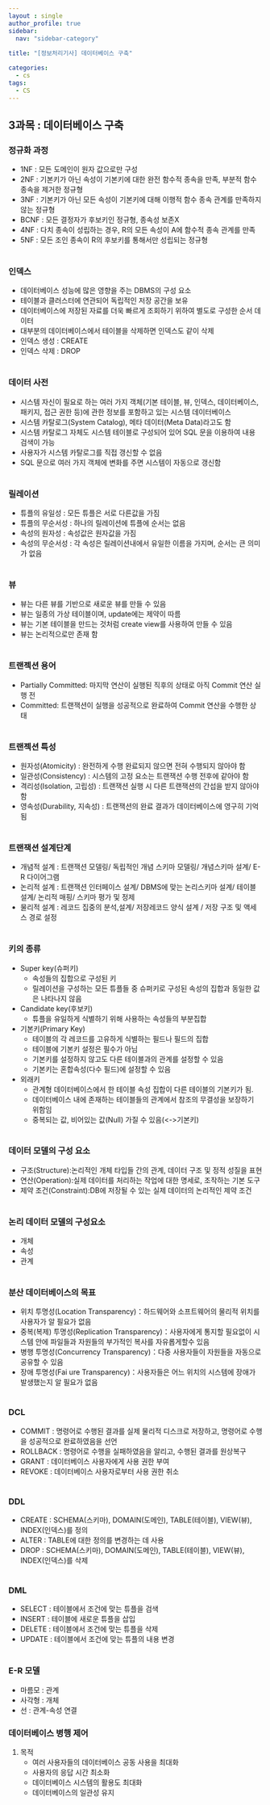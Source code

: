 ```yaml
---
layout : single
author_profile: true
sidebar: 
  nav: "sidebar-category"
  
title: "[정보처리기사] 데이터베이스 구축"

categories:
  - cs
tags:
  - CS
---
```


## 3과목 : 데이터베이스 구축

### 정규화 과정
- 1NF : 모든 도메인이 원자 값으로만 구성  <br>
- 2NF : 기본키가 아닌 속성이 기본키에 대한 완전 함수적 종속을 만족, 부분적 함수 종속을 제거한 정규형  <br>
- 3NF : 기본키가 아닌 모든 속성이 기본키에 대해 이행적 함수 종속 관계를 만족하지 않는 정규형  <br>
- BCNF : 모든 결정자가 후보키인 정규형, 종속성 보존X  <br>
- 4NF : 다치 종속이 성립하는 경우, R의 모든 속성이 A에 함수적 종속 관계를 만족  <br>
- 5NF : 모든 조인 종속이 R의 후보키를 통해서만 성립되는 정규형<br><br>

### 인덱스
- 데이터베이스 성능에 많은 영향을 주는 DBMS의 구성 요소<br>
- 테이블과 클러스터에 연관되어 독립적인 저장 공간을 보유<br>
- 데이터베이스에 저장된 자료를 더욱 빠르게 조회하기 위하여 별도로 구성한 순서 데이터<br>
- 대부분의 데이터베이스에서 테이블을 삭제하면 인덱스도 같이 삭제<br>
- 인덱스 생성 : CREATE  <br>
- 인덱스 삭제 : DROP<br><br>

### 데이터 사전
- 시스템 자신이 필요로 하는 여러 가지 객체(기본 테이블, 뷰, 인덱스, 데이터베이스, 패키지, 접근 권한 등)에 관한 정보를 포함하고 있는 시스템 데이터베이스<br>
- 시스템 카탈로그(System Catalog), 메타 데이터(Meta Data)라고도 함  <br>
- 시스템 카탈로그 자체도 시스템 테이블로 구성되어 있어 SQL 문을 이용하여 내용 검색이 가능  <br>
- 사용자가 시스템 카탈로그를 직접 갱신할 수 없음<br>
- SQL 문으로 여러 가지 객체에 변화를 주면 시스템이 자동으로 갱신함<br><br>

### 릴레이션
- 튜플의 유일성 : 모든 튜플은 서로 다른값을 가짐  <br>
- 튜플의 무순서성 : 하나의 릴레이션에 튜플에 순서는 없음  <br>
- 속성의 원자성 : 속성값은 원자값을 가짐<br>
- 속성의 무순서성 : 각 속성은 릴레이션내에서 유일한 이름을 가지며, 순서는 큰 의미가 없음<br><br>

### 뷰
- 뷰는 다른 뷰를 기반으로 새로운 뷰를 만들 수 있음<br>
- 뷰는 일종의 가상 테이블이며, update에는 제약이 따름<br>
- 뷰는 기본 테이블을 만드는 것처럼 create view를 사용하여 만들 수 있음<br>
- 뷰는 논리적으로만 존재 함<br><br>

### 트랜젝션 용어
- Partially Committed: 마지막 연산이 실행된 직후의 상태로 아직 Commit 연산 실행 전  <br>
- Committed: 트랜잭션이 실행을 성공적으로 완료하여 Commit 연산을 수행한 상태<br><br>

### 트랜젝션 특성
- 원자성(Atomicity) : 완전하게 수행 완료되지 않으면 전혀 수행되지 않아야 함  <br>
- 일관성(Consistency) : 시스템의 고정 요소는 트랜잭션 수행 전후에 같아야 함  <br>
- 격리성(Isolation, 고립성) : 트랜잭션 실행 시 다른 트랜잭션의 간섭을 받지 않아야 함  <br>
- 영속성(Durability, 지속성) : 트랜잭션의 완료 결과가 데이터베이스에 영구히 기억됨<br><br>

### 트랜잭션 설계단계  
- 개념적 설계 : 트랜잭션 모델링/ 독립적인 개념 스키마 모델링/ 개념스키마 설계/ E-R 다이어그램  <br>
- 논리적 설계 : 트랜잭션 인터페이스 설계/ DBMS에 맞는 논리스키마 설계/ 테이블 설계/ 논리적 매핑/ 스키마 평가 및 정제  <br>
- 물리적 설계 : 레코드 집중의 분석,설계/ 저장레코드 양식 설계 / 저장 구조 및 액세스 경로 설정<br><br>

### 키의 종류
- Super key(슈퍼키)
	- 속성들의 집합으로 구성된 키
	- 릴레이션을 구성하는 모든 튜플들 중 슈퍼키로 구성된 속성의 집합과 동일한 값은 나타나지 않음  <br>
- Candidate key(후보키)
	- 튜플을 유일하게 식별하기 위해 사용하는 속성들의 부분집합<br>
- 기본키(Primary Key)  <br>
	- 테이블의 각 레코드를 고유하게 식별하는 필드나 필드의 집합<br>
	- 테이블에 기본키 설정은 필수가 아님<br>
	- 기본키를 설정하지 않고도 다른 테이블과의 관계를 설정할 수 있음<br>
	- 기본키는 혼합속성(다수 필드)에 설정할 수 있음<br>
- 외래키  <br>
	- 관계형 데이터베이스에서 한 테이블 속성 집합이 다른 테이블의 기본키가 됨.  <br>
	- 데이터베이스 내에 존재하는 테이블들의 관계에서 참조의 무결성을 보장하기 위함임  <br>
	- 중복되는 값, 비어있는 값(Null) 가질 수 있음(<->기본키)<br><br>

### 데이터 모델의 구성 요소  
- 구조(Structure):논리적인 개체 타입들 간의 관계, 데이터 구조 및 정적 성질을 표현  <br>
- 연산(Operation):실제 데이터를 처리하는 작업에 대한 명세로, 조작하는 기본 도구  <br>
- 제약 조건(Constraint):DB에 저장될 수 있는 실제 데이터의 논리적인 제약 조건<br><br>

### 논리 데이터 모델의 구성요소  
- 개체  <br>
- 속성  <br>
- 관계<br><br>

### 분산 데이터베이스의 목표  
- 위치 투명성(Location Transparency)：하드웨어와 소프트웨어의 물리적 위치를 사용자가 알 필요가 없음<br>
- 중복(복제) 투명성(Replication Transparency)：사용자에게 통지할 필요없이 시스템 안에 파일들과 자원들의 부가적인 복사를 자유롭게할수 있음<br>
- 병행 투명성(Concurrency Transparency)：다중 사용자들이 자원들을 자동으로 공유할 수 있음<br>
- 장애 투명성(Fai ure Transparency)：사용자들은 어느 위치의 시스템에 장애가 발생했는지 알 필요가 없음<br><br>

### DCL
- COMMIT : 명령어로 수행된 결과를 실제 물리적 디스크로 저장하고, 명령어로 수행을 성공적으로 완료하였음을 선언<br>
- ROLLBACK : 명령어로 수행을 실패하였음을 알리고, 수행된 결과를 원상복구<br>
- GRANT : 데이터베이스 사용자에게 사용 권한 부여  <br>
- REVOKE : 데이터베이스 사용자로부터 사용 권한 취소 <br><br>

### DDL  
- CREATE : SCHEMA(스키마), DOMAIN(도메인), TABLE(테이블), VIEW(뷰), INDEX(인덱스)를 정의  <br>
- ALTER : TABLE에 대한 정의를 변경하는 데 사용  <br>
- DROP : SCHEMA(스키마), DOMAIN(도메인), TABLE(테이블), VIEW(뷰), INDEX(인덱스)를 삭제<br>  <br>

### DML  
- SELECT : 테이블에서 조건에 맞는 튜플을 검색  <br>
- INSERT : 테이블에 새로운 튜플을 삽입  <br>
- DELETE : 테이블에서 조건에 맞는 튜플을 삭제  <br>
- UPDATE : 테이블에서 조건에 맞는 튜플의 내용 변경<br><br>

### E-R 모델
- 마름모 : 관계  
- 사각형 : 개체  
- 선 : 관계-속성 연결

### 데이터베이스 병행 제어
1. 목적
	- 여러 사용자들의 데이터베이스 공동 사용을 최대화  
	- 사용자의 응답 시간 최소화  
	- 데이터베이스 시스템의 활용도 최대화  
	- 데이터베이스의 일관성 유지
